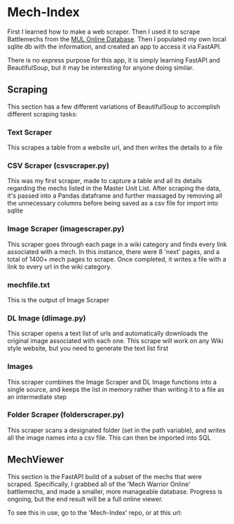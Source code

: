 # Mech-Index

First I learned how to make a web scraper. Then I used it to scrape Battlemechs from the [MUL Online Database](http://www.masterunitlist.info/Unit/Filter). Then I populated my own local sqlite db with the information, and created an app to access it via FastAPI.

There is no express purpose for this app, it is simply learning FastAPI and BeautifulSoup, but it may be interesting for anyone doing similar.

## Scraping

This section has a few different variations of BeautifulSoup to accomplish different scraping tasks:

### Text Scraper

This scrapes a table from a website url, and then writes the details to a file

### CSV Scraper (csvscraper.py)

This was my first scraper, made to capture a table and all its details regarding the mechs listed in the Master Unit List. After scraping the data, it's passed into a Pandas dataframe and further massaged by removing all the unnecessary columns before being saved as a csv file for import into sqlite

### Image Scraper (imagescraper.py)

This scraper goes through each page in a wiki category and finds every link associated with a mech. In this instance, there were 8 'next' pages, and a total of 1400+ mech pages to scrape. Once completed, it writes a file with a link to every url in the wiki category.

### mechfile.txt

This is the output of Image Scraper

### DL Image (dlimage.py)

This scraper opens a text list of urls and automatically downloads the original image associated with each one. This scrape will work on any Wiki style website, but you need to generate the text list first

### Images

This scraper combines the Image Scraper and DL Image functions into a single source, and keeps the list in memory rather than writing it to a file as an intermediate step

### Folder Scraper (folderscraper.py)

This scraper scans a designated folder (set in the path variable), and writes all the image names into a csv file. This can then be imported into SQL

## MechViewer

This section is the FastAPI build of a subset of the mechs that were scraped. Specifically, I grabbed all of the 'Mech Warrior Online' battlemechs, and made a smaller, more manageable database. Progress is ongoing, but the end result will be a full online viewer.

To see this in use, go to the 'Mech-Index' repo, or at this url:
